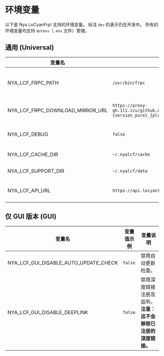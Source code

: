 # 环境变量

以下是 Nya LoCyanFrp! 支持的环境变量。
标注 `dev` 的表示仍在开发中。
所有的环境变量均支持 `dotenv`（`.env` 文件）管理。

## 通用 (Universal)

| 变量名                            | 变量值示例                     | 变量说明                       |
|----------------------------------|-------------------------------|--------------------------------|
| NYA_LCF_FRPC_PATH                | `/usr/bin/frpc`               | 指定一个 Frpc 可执行文件的位置。 |
| NYA_LCF_FRPC_DOWNLOAD_MIRROR_URL | `https://proxy-gh.1l1.icu/github.com/{owner}/{repo}/releases/download/v{version}/frp_LoCyanFrp-{version_pure}_{platform}_{arch}.{suffix}` | 指定一个 Frpc 下载镜像源。 |
| NYA_LCF_DEBUG                    | `false`                       | 开启或关闭 DEBUG 模式。          |
| NYA_LCF_CACHE_DIR                | `~/.nyalcf/cache`             | 覆写缓存文件夹位置。             |
| NYA_LCF_SUPPORT_DIR              | `~/.nyalcf/data`              | 覆写数据文件夹位置。             |
| NYA_LCF_API_URL                  | `https://api.locyanfrp.cn/v2` | LoCyanFrp API 终结点。          |

## 仅 GUI 版本 (GUI)

| 变量名                                 | 变量值示例   | 变量说明                                                    |
|---------------------------------------|-------------|-------------------------------------------------------------|
| NYA_LCF_GUI_DISABLE_AUTO_UPDATE_CHECK | `false`     | 禁用自动更新检查。                                            |
| NYA_LCF_GUI_DISABLE_DEEPLINK          | `false`     | 禁用深度链接注册及监听。**注意：这不会移除已注册的深度链接。** |
